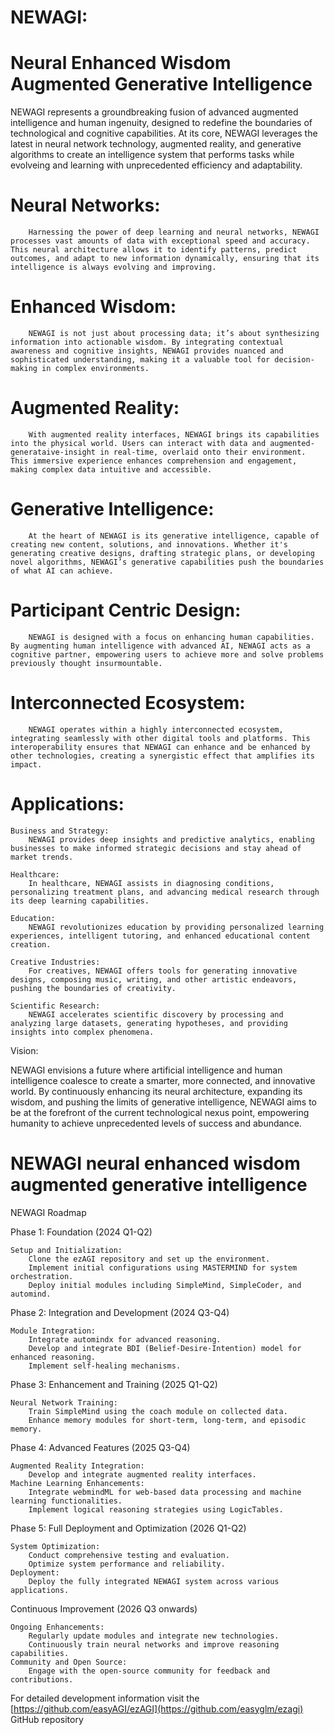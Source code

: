 # NEWAGI: 
# Neural Enhanced Wisdom Augmented Generative Intelligence


NEWAGI represents a groundbreaking fusion of advanced augmented intelligence and human ingenuity, designed to redefine the boundaries of technological and cognitive capabilities. At its core, NEWAGI leverages the latest in neural network technology, augmented reality, and generative algorithms to create an intelligence system that performs tasks while evolveing and learning with unprecedented efficiency and adaptability.

#    Neural Networks:
        Harnessing the power of deep learning and neural networks, NEWAGI processes vast amounts of data with exceptional speed and accuracy. This neural architecture allows it to identify patterns, predict outcomes, and adapt to new information dynamically, ensuring that its intelligence is always evolving and improving.

#    Enhanced Wisdom:
        NEWAGI is not just about processing data; it’s about synthesizing information into actionable wisdom. By integrating contextual awareness and cognitive insights, NEWAGI provides nuanced and sophisticated understanding, making it a valuable tool for decision-making in complex environments.

#    Augmented Reality:
        With augmented reality interfaces, NEWAGI brings its capabilities into the physical world. Users can interact with data and augmented-generataive-insight in real-time, overlaid onto their environment. This immersive experience enhances comprehension and engagement, making complex data intuitive and accessible.

#    Generative Intelligence:
        At the heart of NEWAGI is its generative intelligence, capable of creating new content, solutions, and innovations. Whether it's generating creative designs, drafting strategic plans, or developing novel algorithms, NEWAGI’s generative capabilities push the boundaries of what AI can achieve.

#    Participant Centric Design:
        NEWAGI is designed with a focus on enhancing human capabilities. By augmenting human intelligence with advanced AI, NEWAGI acts as a cognitive partner, empowering users to achieve more and solve problems previously thought insurmountable.

#    Interconnected Ecosystem:
        NEWAGI operates within a highly interconnected ecosystem, integrating seamlessly with other digital tools and platforms. This interoperability ensures that NEWAGI can enhance and be enhanced by other technologies, creating a synergistic effect that amplifies its impact.

#     Applications:

    Business and Strategy:
        NEWAGI provides deep insights and predictive analytics, enabling businesses to make informed strategic decisions and stay ahead of market trends.

    Healthcare:
        In healthcare, NEWAGI assists in diagnosing conditions, personalizing treatment plans, and advancing medical research through its deep learning capabilities.

    Education:
        NEWAGI revolutionizes education by providing personalized learning experiences, intelligent tutoring, and enhanced educational content creation.

    Creative Industries:
        For creatives, NEWAGI offers tools for generating innovative designs, composing music, writing, and other artistic endeavors, pushing the boundaries of creativity.

    Scientific Research:
        NEWAGI accelerates scientific discovery by processing and analyzing large datasets, generating hypotheses, and providing insights into complex phenomena.

Vision:

NEWAGI envisions a future where artificial intelligence and human intelligence coalesce to create a smarter, more connected, and innovative world. By continuously enhancing its neural architecture, expanding its wisdom, and pushing the limits of generative intelligence, NEWAGI aims to be at the forefront of the current technological nexus point, empowering humanity to achieve unprecedented levels of success and abundance.


# NEWAGI neural enhanced wisdom augmented generative intelligence


NEWAGI Roadmap

Phase 1: Foundation (2024 Q1-Q2)

    Setup and Initialization:
        Clone the ezAGI repository and set up the environment.
        Implement initial configurations using MASTERMIND for system orchestration.
        Deploy initial modules including SimpleMind, SimpleCoder, and automind.

Phase 2: Integration and Development (2024 Q3-Q4)

    Module Integration:
        Integrate automindx for advanced reasoning.
        Develop and integrate BDI (Belief-Desire-Intention) model for enhanced reasoning.
        Implement self-healing mechanisms.

Phase 3: Enhancement and Training (2025 Q1-Q2)

    Neural Network Training:
        Train SimpleMind using the coach module on collected data.
        Enhance memory modules for short-term, long-term, and episodic memory.

Phase 4: Advanced Features (2025 Q3-Q4)

    Augmented Reality Integration:
        Develop and integrate augmented reality interfaces.
    Machine Learning Enhancements:
        Integrate webmindML for web-based data processing and machine learning functionalities.
        Implement logical reasoning strategies using LogicTables.

Phase 5: Full Deployment and Optimization (2026 Q1-Q2)

    System Optimization:
        Conduct comprehensive testing and evaluation.
        Optimize system performance and reliability.
    Deployment:
        Deploy the fully integrated NEWAGI system across various applications.

Continuous Improvement (2026 Q3 onwards)

    Ongoing Enhancements:
        Regularly update modules and integrate new technologies.
        Continuously train neural networks and improve reasoning capabilities.
    Community and Open Source:
        Engage with the open-source community for feedback and contributions.

For detailed development information visit the [https://github.com/easyAGI/ezAGI](https://github.com/easyglm/ezagi) GitHub repository
